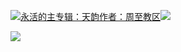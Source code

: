 [![](https://res.chinacath.cn/web/2024/11/08/1731030050068.png@!w100h100)永活的主专辑：天韵作者：周至教区![](https://res.chinacath.cn/web/icon/play-128.png)](http://www.zhouzhidiocese.com/track/109915)

![](https://res.chinacath.cn/web/images/2022/12/02/1669944861339.jpg)